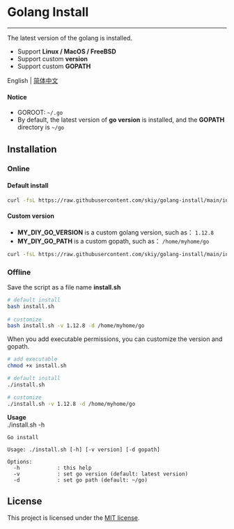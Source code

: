 # Golang Install
---

The latest version of the golang is installed.   
- Support **Linux / MacOS / FreeBSD**
- Support custom **version**  
- Support custom **GOPATH** 
   
English | [简体中文](./README_CN.md)

#### Notice
- GOROOT: `~/.go`
- By default, the latest version of **go version** is installed, and the **GOPATH** directory is ```~/go```

## Installation
### Online
#### Default install 
```sh
curl -fsL https://raw.githubusercontent.com/skiy/golang-install/main/install.sh | bash
```

#### Custom version   
- **MY_DIY_GO_VERSION** is a custom golang version, such as： ```1.12.8```
- **MY_DIY_GO_PATH** is a custom gopath, such as： ```/home/myhome/go```

```sh
curl -fsL https://raw.githubusercontent.com/skiy/golang-install/main/install.sh | bash -s -- -v MY_DIY_GO_VERSION -d MY_DIY_GO_PATH
```

### Offline
Save the script as a file name **install.sh**    

```sh
# default install
bash install.sh   
   
# customize  
bash install.sh -v 1.12.8 -d /home/myhome/go 
```
  
When you add executable permissions, you can customize the version and gopath.   
```sh
# add executable
chmod +x install.sh

# default install
./install.sh

# customize 
./install.sh -v 1.12.8 -d /home/myhome/go
```

**Usage**    
./install.sh -h
```
Go install

Usage: ./install.sh [-h] [-v version] [-d gopath]

Options:
  -h            : this help
  -v            : set go version (default: latest version)
  -d            : set go path (default: ~/go)
```

## License

This project is licensed under the [MIT license](./LICENSE).